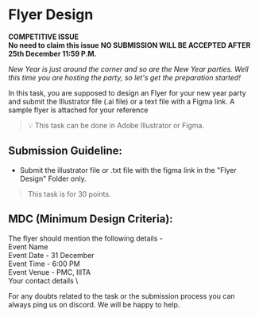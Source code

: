# Flyer Design

**COMPETITIVE ISSUE**\
**No need to claim this issue** **NO SUBMISSION WILL BE ACCEPTED AFTER 25th December 11:59 P.M.**

*New Year is just around the corner and so are the New Year parties. Well this time you are hosting the party, so let's get the preparation started!*

In this task, you are supposed to design an Flyer for your new year party and submit the Illustrator file (.ai file) or a text file with a Figma link. A sample flyer is attached for your reference

> 💡 This task can be done in Adobe Illustrator or Figma.

## Submission Guideline:

- Submit the illustrator file or .txt file with the figma link in the "Flyer Design" Folder only.

> This task is for 30 points.


## MDC (Minimum Design Criteria):

The flyer should mention the following details - \
Event Name \
Event Date - 31 December \
Event Time -  6:00 PM \
Event Venue - PMC, IIITA \
Your contact details \

For any doubts related to the task or the submission process you can always ping us on discord. We will be happy to help.
